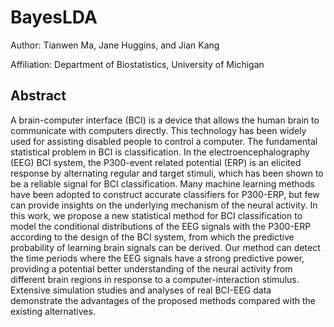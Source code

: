 # BayesLDA
Author: Tianwen Ma, Jane Huggins, and Jian Kang

Affiliation: Department of Biostatistics, University of Michigan

## Abstract
A brain-computer interface (BCI) is a device that allows the human brain to communicate with computers directly. This technology has been widely used for assisting disabled people to control a computer. The fundamental statistical problem in BCI is classification. In the electroencephalography (EEG) BCI system, the P300-event related potential (ERP) is an elicited response by alternating regular and target stimuli, which has been shown to be a reliable signal for BCI classification. Many machine learning methods have been adopted to construct accurate classifiers for P300-ERP, but few can provide insights on the underlying mechanism of the neural activity. In this work, we propose a new statistical method for BCI classification to model the conditional distributions of the EEG signals with the P300-ERP according to the design of the BCI system, from which the predictive probability of learning brain signals can be derived. Our method can detect the time periods where the EEG signals have a strong predictive power, providing a potential better understanding of the neural activity from different brain regions in response to a computer-interaction stimulus.  Extensive simulation studies and analyses of real BCI-EEG data demonstrate the advantages of the proposed methods compared with the existing alternatives. 
